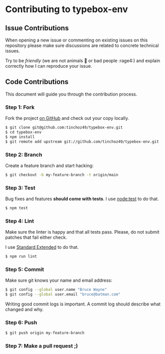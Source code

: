 # Contributing to typebox-env

## Issue Contributions

When opening a new issue or commenting on existing issues on this repository
please make sure discussions are related to concrete technical issues.

Try to be *friendly* (we are not animals :monkey: or bad people :rage4:) and explain correctly how I can reproduce your issue.

## Code Contributions

This document will guide you through the contribution process.

### Step 1: Fork

Fork the project [on GitHub](https://github.com/tinchoz49/typebox-env) and check out your copy locally.

```bash
$ git clone git@github.com:tinchoz49/typebox-env.git
$ cd typebox-env
$ npm install
$ git remote add upstream git://github.com/tinchoz49/typebox-env.git
```

### Step 2: Branch

Create a feature branch and start hacking:

```bash
$ git checkout -b my-feature-branch -t origin/main
```

### Step 3: Test

Bug fixes and features **should come with tests**. I use [node:test](https://nodejs.org/api/test.html) to do that.

```bash
$ npm test
```

### Step 4: Lint

Make sure the linter is happy and that all tests pass. Please, do not submit
patches that fail either check.

I use [Standard Extended](https://github.com/tinchoz49/eslint-config-standard-ext) to do that.

```bash
$ npm run lint
```

### Step 5: Commit

Make sure git knows your name and email address:

```bash
$ git config --global user.name "Bruce Wayne"
$ git config --global user.email "bruce@batman.com"
```

Writing good commit logs is important. A commit log should describe what
changed and why.

### Step 6: Push

```bash
$ git push origin my-feature-branch
```

### Step 7: Make a pull request ;)
